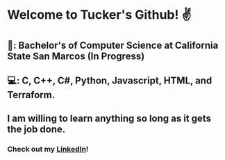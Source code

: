 # Welcome to Tucker's Github! :v:

## :school:: Bachelor's of Computer Science at California State San Marcos (In Progress)

## 💻: C, C++, C#, Python, Javascript, HTML, and Terraform. 

## I am willing to learn anything so long as it gets the job done.

### Check out my [LinkedIn](https://www.linkedin.com/in/tucker-shaw-a96601156/)!

